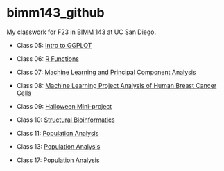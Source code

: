 # bimm143_github
My classwork for F23 in [BIMM 143](https://github.com/ehaddad1/bimm143_github) at UC San Diego.


- Class 05: [Intro to GGPLOT](https://github.com/ehaddad1/bimm143_github/blob/main/class05/class05.md)

- Class 06: [R Functions](https://github.com/ehaddad1/bimm143_github/blob/main/class06/class06.md)

- Class 07: [Machine Learning and Principal Component Analysis](https://github.com/ehaddad1/bimm143_github/blob/main/class07/class07.md)

- Class 08: [Machine Learning Project Analysis of Human Breast Cancer Cells](https://github.com/ehaddad1/bimm143_github/blob/main/class08/class08.md)

- Class 09: [Halloween Mini-project](https://github.com/ehaddad1/bimm143_github/blob/main/class09/lab09HalloweenCandy.md)

- Class 10: [Structural Bioinformatics](https://github.com/ehaddad1/bimm143_github/blob/main/class10/class10.md)

- Class 11: [Population Analysis](https://github.com/ehaddad1/bimm143_github/blob/main/Class11Pt2/class11part2.md)

- Class 13: [Population Analysis](https://github.com/ehaddad1/bimm143_github/blob/main/Class13/class13.md)

- Class 17: [Population Analysis](https://github.com/ehaddad1/bimm143_github/blob/main/class17/class17.md)














